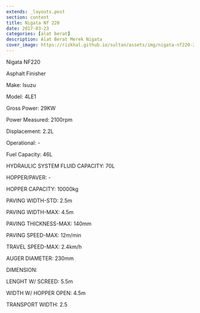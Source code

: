 ```yaml
---
extends: _layouts.post
section: content
title: Nigata Nf 220
date: 2017-03-23
categories: [alat berat]
description: Alat Berat Merek Nigata
cover_image: https://rizkhal.github.io/sultan/assets/img/nigata-nf220-2.jpg
---
```


Nigata NF220

Asphalt Finisher

Make: Isuzu

Model: 4LE1

Gross Power: 29KW

Power Measured: 2100rpm

Displacement: 2.2L

Operational: -

Fuel Capacity: 46L

HYDRAULIC SYSTEM FLUID CAPACITY: 70L

HOPPER/PAVER: -

HOPPER CAPACITY: 10000kg

PAVING WIDTH-STD: 2.5m

PAVING WIDTH-MAX: 4.5m

PAVING THICKNESS-MAX: 140mm

PAVING SPEED-MAX: 12m/min

TRAVEL SPEED-MAX: 2.4km/h

AUGER DIAMETER: 230mm

DIMENSION:

LENGHT W/ SCREED: 5.5m

WIDTH W/ HOPPER OPEN: 4.5m

TRANSPORT WIDTH: 2.5
